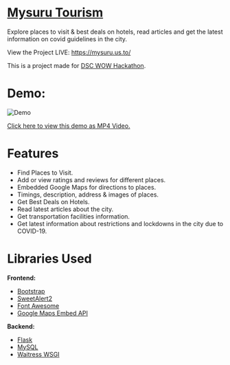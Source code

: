 # [Mysuru Tourism](https://mysuru.us.to/ "Website")

Explore places to visit & best deals on hotels, read articles and get the latest information on covid guidelines in the city.

View the Project LIVE: https://mysuru.us.to/

This is a project made for [DSC WOW Hackathon](https://hackathon.dscwow.tech/ "DSC WOW Hackathon Website").

# Demo:
![Demo](https://media4.giphy.com/media/n0BXiIIESlApq56U1i/giphy.gif)

[Click here to view this demo as MP4 Video.](https://mysuru.us.to/resources/video/Mysuru%20Tourism%20-%20Demo.mp4)

# Features

* Find Places to Visit.
* Add or view ratings and reviews for different places.
* Embedded Google Maps for directions to places.
* Timings, description, address & images of places.
* Get Best Deals on Hotels.
* Read latest articles about the city.
* Get transportation facilities information.
* Get latest information about restrictions and lockdowns in the city due to COVID-19.

# Libraries Used

**Frontend:**
* [Bootstrap](https://getbootstrap.com/ "Bootstrap")
* [SweetAlert2](https://sweetalert2.github.io/ "SweetAlert2")
* [Font Awesome](https://fontawesome.com/ "Font Awesome")
* [Google Maps Embed API](https://developers.google.com/maps/documentation/embed/get-started, "Google Maps Embed API")

**Backend:**
* [Flask](https://palletsprojects.com/p/flask/ "Flask")
* [MySQL](https://pypi.org/project/mysql-connector/ "MySQL Connector")
* [Waitress WSGI](https://pypi.org/project/waitress/ "Waitress WSGI")